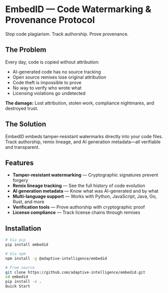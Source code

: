 # EmbedID — Code Watermarking & Provenance Protocol

Stop code plagiarism. Track authorship. Prove provenance.

## The Problem

Every day, code is copied without attribution:

- AI-generated code has no source tracking
- Open source remixes lose original attribution
- Code theft is impossible to prove
- No way to verify who wrote what
- Licensing violations go undetected

**The damage:** Lost attribution, stolen work, compliance nightmares, and destroyed trust.

## The Solution

EmbedID embeds tamper-resistant watermarks directly into your code files. Track authorship, remix lineage, and AI generation metadata—all verifiable and transparent.

## Features

- **Tamper-resistant watermarking** — Cryptographic signatures prevent forgery
- **Remix lineage tracking** — See the full history of code evolution
- **AI generation metadata** — Know what was AI-generated and by what
- **Multi-language support** — Works with Python, JavaScript, Java, Go, Rust, and more
- **Verification tools** — Prove authorship with cryptographic proof
- **License compliance** — Track license chains through remixes

## Installation

```bash
# Via pip
pip install embedid

# Via npm
npm install -g @adaptive-intelligence/embedid

# From source
git clone https://github.com/adaptive-intelligence/embedid.git
cd embedid
pip install -e .
Quick Start

